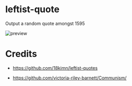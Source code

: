 # leftist-quote

Output a random quote amongst 1595

![preview](https://gist.githubusercontent.com/anakojm/f6ef6eba4160d95a59cfa3d500244051/raw/ec21b87839b6b073c9652e29e3623dcee8f649ed/leftist-quote.png)

# Credits
- https://github.com/18kimn/leftist-quotes

- https://github.com/victoria-riley-barnett/Communism/
